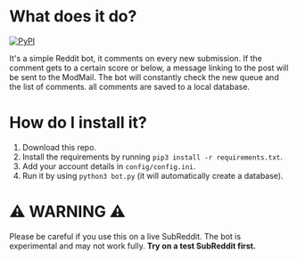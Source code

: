 # What does it do?
[![PyPI](https://img.shields.io/pypi/v/praw?color=orange&label=Praw&style=flat-square)](https://pypi.org/project/praw/)

It's a simple Reddit bot, it comments on every new submission. If the comment gets to a certain score or below, a message linking to the post will be sent to the ModMail. The bot will constantly check the new queue and the list of comments. all comments are saved to a local database.

# How do I install it?
1) Download this repo.
2) Install the requirements by running `pip3 install -r requirements.txt`.
3) Add your account details in `config/config.ini`.
4) Run it by using `python3 bot.py` (it will automatically create a database).

# ⚠ WARNING ⚠

Please be careful if you use this on a live SubReddit. The bot is experimental and may not work fully. **Try on a test SubReddit first.**
